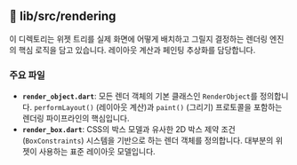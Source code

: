 ## 📁 lib/src/rendering

이 디렉토리는 위젯 트리를 실제 화면에 어떻게 배치하고 그릴지 결정하는 렌더링 엔진의 핵심 로직을 담고 있습니다. 레이아웃 계산과 페인팅 추상화를 담당합니다.

### 주요 파일

- **`render_object.dart`**: 모든 렌더 객체의 기본 클래스인 `RenderObject`를 정의합니다. `performLayout()` (레이아웃 계산)과 `paint()` (그리기) 프로토콜을 포함하는 렌더링 파이프라인의 핵심입니다.
- **`render_box.dart`**: CSS의 박스 모델과 유사한 2D 박스 제약 조건(`BoxConstraints`) 시스템을 기반으로 하는 렌더 객체를 정의합니다. 대부분의 위젯이 사용하는 표준 레이아웃 모델입니다.
